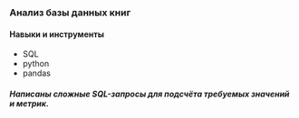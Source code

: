 
### Анализ базы данных книг

#### Навыки и инструменты
* SQL
* python
* pandas

##### Написаны сложные SQL-запросы для подсчёта требуемых значений и метрик.
